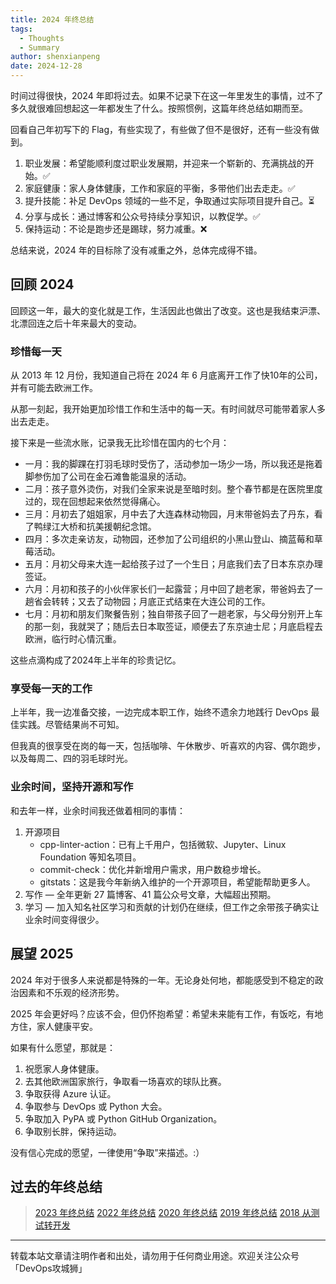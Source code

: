 ```yaml
---
title: 2024 年终总结
tags:
  - Thoughts
  - Summary
author: shenxianpeng
date: 2024-12-28
---
```


时间过得很快，2024 年即将过去。如果不记录下在这一年里发生的事情，过不了多久就很难回想起这一年都发生了什么。按照惯例，这篇年终总结如期而至。

回看自己年初写下的 Flag，有些实现了，有些做了但不是很好，还有一些没有做到。



1. 职业发展：希望能顺利度过职业发展期，并迎来一个崭新的、充满挑战的开始。✅
2. 家庭健康：家人身体健康，工作和家庭的平衡，多带他们出去走走。✅
3. 提升技能：补足 DevOps 领域的一些不足，争取通过实际项目提升自己。⏳
4. 分享与成长：通过博客和公众号持续分享知识，以教促学。✅
5. 保持运动：不论是跑步还是踢球，努力减重。❌

总结来说，2024 年的目标除了没有减重之外，总体完成得不错。

## 回顾 2024

回顾这一年，最大的变化就是工作，生活因此也做出了改变。这也是我结束沪漂、北漂回连之后十年来最大的变动。

### 珍惜每一天

从 2013 年 12 月份，我知道自己将在 2024 年 6 月底离开工作了快10年的公司，并有可能去欧洲工作。

从那一刻起，我开始更加珍惜工作和生活中的每一天。有时间就尽可能带着家人多出去走走。

接下来是一些流水账，记录我无比珍惜在国内的七个月：

* 一月：我的脚踝在打羽毛球时受伤了，活动参加一场少一场，所以我还是拖着脚参伤加了公司在金石滩鲁能温泉的活动。
* 二月：孩子意外烫伤，对我们全家来说是至暗时刻。整个春节都是在医院里度过的，现在回想起来依然觉得痛心。
* 三月：月初去了姐姐家，月中去了大连森林动物园，月末带爸妈去了丹东，看了鸭绿江大桥和抗美援朝纪念馆。
* 四月：多次走亲访友，动物园，还参加了公司组织的小黑山登山、摘蓝莓和草莓活动。
* 五月：月初父母来大连一起给孩子过了一个生日；月底我们去了日本东京办理签证。
* 六月：月初和孩子的小伙伴家长们一起露营；月中回了趟老家，带爸妈去了一趟省会转转；又去了动物园；月底正式结束在大连公司的工作。
* 七月：月初和朋友们聚餐告别；独自带孩子回了一趟老家，与父母分别开上车的那一刻，我就哭了；随后去日本取签证，顺便去了东京迪士尼；月底启程去欧洲，临行时心情沉重。

这些点滴构成了2024年上半年的珍贵记忆。

### 享受每一天的工作

上半年，我一边准备交接，一边完成本职工作，始终不遗余力地践行 DevOps 最佳实践。尽管结果尚不可知。

但我真的很享受在岗的每一天，包括咖啡、午休散步、听喜欢的内容、偶尔跑步，以及每周二、四的羽毛球时光。

### 业余时间，坚持开源和写作

和去年一样，业余时间我还做着相同的事情：

1. 开源项目
    * cpp-linter-action：已有上千用户，包括微软、Jupyter、Linux Foundation 等知名项目。
    * commit-check：优化并新增用户需求，用户数稳步增长。
    * gitstats：这是我今年新纳入维护的一个开源项目，希望能帮助更多人。
2. 写作 — 全年更新 27 篇博客、41 篇公众号文章，大幅超出预期。
3. 学习 — 加入知名社区学习和贡献的计划仍在继续，但工作之余带孩子确实让业余时间变得很少。

## 展望 2025

2024 年对于很多人来说都是特殊的一年。无论身处何地，都能感受到不稳定的政治因素和不乐观的经济形势。

2025 年会更好吗？应该不会，但仍怀抱希望：希望未来能有工作，有饭吃，有地方住，家人健康平安。

如果有什么愿望，那就是：

1. 祝愿家人身体健康。
2. 去其他欧洲国家旅行，争取看一场喜欢的球队比赛。
3. 争取获得 Azure 认证。
4. 争取参与 DevOps 或 Python 大会。
5. 争取加入 PyPA 或 Python GitHub Organization。
6. 争取别长胖，保持运动。

没有信心完成的愿望，一律使用“争取”来描述。:）

## 过去的年终总结

> [2023 年终总结](https://shenxianpeng.github.io/2023/12/2023-summary/)
> [2022 年终总结](https://shenxianpeng.github.io/2022/12/2022-summary/)
> [2020 年终总结](https://shenxianpeng.github.io/2020/12/2020-summary/)
> [2019 年终总结](https://shenxianpeng.github.io/2019/12/2019-summary/)
> [2018 从测试转开发](https://shenxianpeng.github.io/2018/12/from-qa-to-dev/)

---

转载本站文章请注明作者和出处，请勿用于任何商业用途。欢迎关注公众号「DevOps攻城狮」

